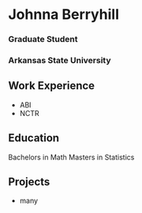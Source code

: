 # Johnna Berryhill
### Graduate Student
### Arkansas State University

## Work Experience
- ABI
- NCTR

## Education
Bachelors in Math
Masters in Statistics

## Projects
- many
